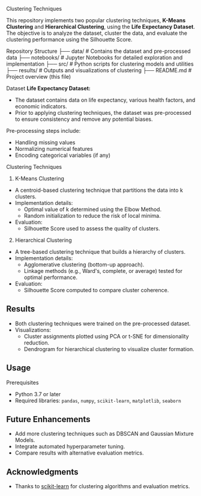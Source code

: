 Clustering Techniques

This repository implements two popular clustering techniques, **K-Means Clustering** and **Hierarchical Clustering**, using the **Life Expectancy Dataset**. The objective is to analyze the dataset, cluster the data, and evaluate the clustering performance using the Silhouette Score.


 Repository Structure
├── data/                # Contains the dataset and pre-processed data
├── notebooks/           # Jupyter Notebooks for detailed exploration and implementation
├── src/                 # Python scripts for clustering models and utilities
├── results/             # Outputs and visualizations of clustering
├── README.md            # Project overview (this file)

Dataset
**Life Expectancy Dataset:**
- The dataset contains data on life expectancy, various health factors, and economic indicators.
- Prior to applying clustering techniques, the dataset was pre-processed to ensure consistency and remove any potential biases.

Pre-processing steps include:
- Handling missing values
- Normalizing numerical features
- Encoding categorical variables (if any)

Clustering Techniques
1. K-Means Clustering
- A centroid-based clustering technique that partitions the data into k clusters.
- Implementation details:
  - Optimal value of k determined using the Elbow Method.
  - Random initialization to reduce the risk of local minima.
- Evaluation:
  - Silhouette Score used to assess the quality of clusters.

2. Hierarchical Clustering
- A tree-based clustering technique that builds a hierarchy of clusters.
- Implementation details:
  - Agglomerative clustering (bottom-up approach).
  - Linkage methods (e.g., Ward's, complete, or average) tested for optimal performance.
- Evaluation:
  - Silhouette Score computed to compare cluster coherence.

## Results
- Both clustering techniques were trained on the pre-processed dataset.
- Visualizations:
  - Cluster assignments plotted using PCA or t-SNE for dimensionality reduction.
  - Dendrogram for hierarchical clustering to visualize cluster formation.

## Usage
Prerequisites
- Python 3.7 or later
- Required libraries: `pandas`, `numpy`, `scikit-learn`, `matplotlib`, `seaborn`

## Future Enhancements

- Add more clustering techniques such as DBSCAN and Gaussian Mixture Models.
- Integrate automated hyperparameter tuning.
- Compare results with alternative evaluation metrics.


## Acknowledgments
- Thanks to [scikit-learn](https://scikit-learn.org/) for clustering algorithms and evaluation metrics.

